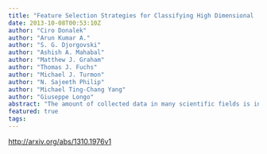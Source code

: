 ```yaml
---
title: "Feature Selection Strategies for Classifying High Dimensional   Astronomical Data Sets"
date: 2013-10-08T00:53:10Z
author: "Ciro Donalek"
author: "Arun Kumar A."
author: "S. G. Djorgovski"
author: "Ashish A. Mahabal"
author: "Matthew J. Graham"
author: "Thomas J. Fuchs"
author: "Michael J. Turmon"
author: "N. Sajeeth Philip"
author: "Michael Ting-Chang Yang"
author: "Giuseppe Longo"
abstract: "The amount of collected data in many scientific fields is increasing, all of them requiring a common task: extract knowledge from massive, multi parametric data sets, as rapidly and efficiently possible. This is especially true in astronomy where synoptic sky surveys are enabling new research frontiers in the time domain astronomy and posing several new object classification challenges in multi dimensional spaces; given the high number of parameters available for each object, feature selection is quickly becoming a crucial task in analyzing astronomical data sets. Using data sets extracted from the ongoing Catalina Real-Time Transient Surveys (CRTS) and the Kepler Mission we illustrate a variety of feature selection strategies used to identify the subsets that give the most information and the results achieved applying these techniques to three major astronomical problems."
featured: true
tags:
---
```

http://arxiv.org/abs/1310.1976v1